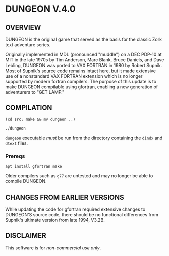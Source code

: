 # DUNGEON V.4.0

## OVERVIEW

DUNGEON is the original game that served as the basis for the classic Zork text adventure series.

Originally implemented in MDL (pronounced "muddle") on a DEC PDP-10 at MIT in the late 1970s by Tim Anderson, Marc Blank, Bruce Daniels, and Dave Lebling, DUNGEON was ported to VAX FORTRAN in 1980 by Robert Supnik. 
Most of Supnik's source code remains intact here, but it made extensive use of a nonstandard VAX FORTRAN extension which is no longer supported by modern fortran compilers. 
The purpose of this update is to make DUNGEON compilable using gfortran, enabling a new generation of adventurers to "GET LAMP."

## COMPILATION

    (cd src; make && mv dungeon ..)

    ./dungeon

`dungeon` executable *must* be run from the directory containing the `dindx` and `dtext` files. 

### Prereqs

    apt install gfortran make

Older compilers such as `g77` are untested and may no longer be able to compile DUNGEON.

## CHANGES FROM EARLIER VERSIONS

While updating the code for gfortran required extensive changes to DUNGEON'S source code, there should be no functional differences from Supnik's ultimate version from late 1994, V3.2B. 

## DISCLAIMER

This software is for *non-commercial use only*.
